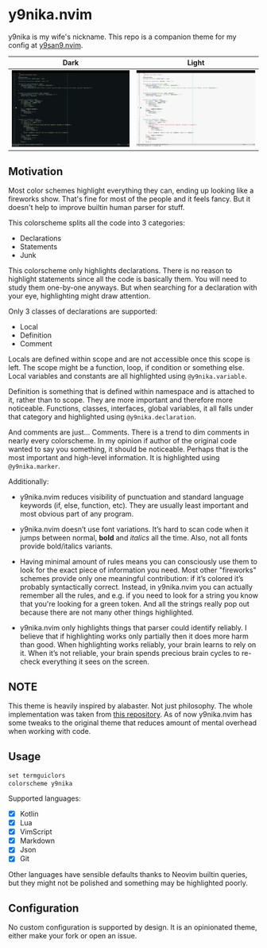 # y9nika.nvim

y9nika is my wife's nickname. This repo is a companion theme for my config at
[y9san9.nvim](https://github.com/y9san9/y9san9.nvim).

| Dark                        | Light                        |
| --------------------------- | ---------------------------- |
| ![](assets/kotlin-dark.png) | ![](assets/kotlin-light.png) |

## Motivation

Most color schemes highlight everything they can, ending up looking like a
fireworks show. That's fine for most of the people and it feels fancy. But it
doesn't help to improve builtin human parser for stuff.

This colorscheme splits all the code into 3 categories:

* Declarations
* Statements
* Junk

This colorscheme only highlights declarations. There is no reason to highlight
statements since all the code is basically them. You will need to study them
one-by-one anyways. But when searching for a declaration with your eye,
highlighting might draw attention.

Only 3 classes of declarations are supported:

* Local
* Definition
* Comment

Locals are defined within scope and are not accessible once this scope is left.
The scope might be a function, loop, if condition or something else. Local
variables and constants are all highlighted using `@y9nika.variable`.

Definition is something that is defined within namespace and is attached to it,
rather than to scope. They are more important and therefore more noticeable.
Functions, classes, interfaces, global variables, it all falls under that
category and highlighted using `@y9nika.declaration`.

And comments are just... Comments. There is a trend to dim comments in nearly
every colorscheme. In my opinion if author of the original code wanted to say
you something, it should be noticeable. Perhaps that is the most important and
high-level information. It is highlighted using `@y9nika.marker`.

Additionally:

- y9nika.nvim reduces visibility of punctuation and standard language keywords
  (if, else, function, etc). They are usually least important and most obvious
  part of any program.

- y9nika.nvim doesn’t use font variations. It’s hard to scan code when it jumps
  between normal, **bold** and *italics* all the time. Also, not all fonts
  provide bold/italics variants.

- Having minimal amount of rules means you can consciously use them to look for
  the exact piece of information you need. Most other "fireworks" schemes
  provide only one meaningful contribution: if it’s colored it’s probably
  syntactically correct. Instead, in y9nika.nvim you can actually remember all
  the rules, and e.g. if you need to look for a string you know that you're
  looking for a green token. And all the strings really pop out because there
  are not many other things highlighted.

- y9nika.nvim only highlights things that parser could identify reliably. I
  believe that if highlighting works only partially then it does more harm than
  good. When highlighting works reliably, your brain learns to rely on it. When
  it’s not reliable, your brain spends precious brain cycles to re-check
  everything it sees on the screen.

## NOTE

This theme is heavily inspired by alabaster. Not just philosophy. The whole
implementation was taken from [this
repository](https://github.com/p00f/alabaster.nvim/). As of now y9nika.nvim has
some tweaks to the original theme that reduces amount of mental overhead when
working with code.

## Usage

```vim
set termguiclors
colorscheme y9nika
```

Supported languages:

- [x] Kotlin
- [x] Lua
- [x] VimScript
- [x] Markdown
- [x] Json
- [x] Git

Other languages have sensible defaults thanks to Neovim builtin queries, but
they might not be polished and something may be highlighted poorly.

## Configuration

No custom configuration is supported by design. It is an opinionated theme,
either make your fork or open an issue.

